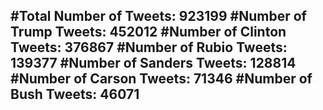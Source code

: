 #Total Number of Tweets: 923199 
#Number of Trump Tweets: 452012
#Number of Clinton Tweets: 376867
#Number of Rubio Tweets: 139377
#Number of Sanders Tweets: 128814
#Number of Carson Tweets: 71346
#Number of Bush Tweets: 46071
---
